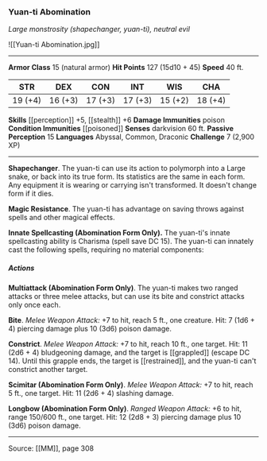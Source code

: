 ### Yuan-ti Abomination
_Large monstrosity (shapechanger, yuan-ti), neutral evil_

![[Yuan-ti Abomination.jpg]]




---

**Armor Class** 15 (natural armor)
**Hit Points** 127 (15d10 + 45)
**Speed** 40 ft.

| STR     | DEX     | CON     | INT     | WIS     | CHA     |
|---------|---------|---------|---------|---------|---------|
| 19 (+4) | 16 (+3) | 17 (+3) | 17 (+3) | 15 (+2) | 18 (+4) |

**Skills** [[perception]] +5, [[stealth]] +6
**Damage Immunities** poison
**Condition Immunities** [[poisoned]]
**Senses** darkvision 60 ft.
**Passive Perception** 15
**Languages** Abyssal, Common, Draconic
**Challenge** 7 (2,900 XP)

---

**Shapechanger**. The yuan-ti can use its action to polymorph into a Large snake, or back into its true form. Its statistics are the same in each form. Any equipment it is wearing or carrying isn't transformed. It doesn't change form if it dies.

**Magic Resistance**. The yuan-ti has advantage on saving throws against spells and other magical effects.

**Innate Spellcasting (Abomination Form Only).** The yuan-ti's innate spellcasting ability is Charisma (spell save DC 15). The yuan-ti can innately cast the following spells, requiring no material components:

##### Actions
**Multiattack (Abomination Form Only)**. The yuan-ti makes two ranged attacks or three melee attacks, but can use its bite and constrict attacks only once each.

**Bite**. _Melee Weapon Attack:_ +7 to hit, reach 5 ft., one creature. Hit: 7 (1d6 + 4) piercing damage plus 10 (3d6) poison damage.

**Constrict**. _Melee Weapon Attack:_ +7 to hit, reach 10 ft., one target. Hit: 11 (2d6 + 4) bludgeoning damage, and the target is [[grappled]] (escape DC 14). Until this grapple ends, the target is [[restrained]], and the yuan-ti can't constrict another target.

**Scimitar (Abomination Form Only)**. _Melee Weapon Attack:_ +7 to hit, reach 5 ft., one target. Hit: 11 (2d6 + 4) slashing damage.

**Longbow (Abomination Form Only)**. _Ranged Weapon Attack:_ +6 to hit, range 150/600 ft., one target. Hit: 12 (2d8 + 3) piercing damage plus 10 (3d6) poison damage.


---

Source: [[MM]], page 308